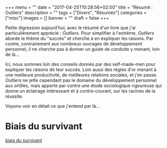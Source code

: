 +++
menu        = ""
date        = "2017-04-25T10:28:56+02:00"
title       = "Résumé : Outliers"
description = ""
tags        = ["Divers", "Résumés"]
categories  = ["misc"]
images      = []
banner      = ""
draft       = false
+++

<!-- ê î ô -->

Petite digression aujourd'hui, avec le résumé d'un livre que j'ai particulièrement apprécié : _Outliers_. Pour simplifier à l'extrême, _Outliers_ aborde le thème du "succès" et cherche à en expliquer les raisons. Par contre, contrairement aux nombreux ouvrages de développement personnel, il ne cherche pas à donner un guide de conduite y menant, loin de là...

<!-- Le 4ème de couverture plante immédiatement le décor (de manière un peu péremptoire) : "Outliers va transformer la manière dont nous comprenons le succès". -->
Ici, nous sommes loin des conseils donnés par des self-made-men pour expliquer les raisons de leur succès. Loin aussi des règles d'or menant à une meilleure productivité, de meilleures relations sociales, et j'en passe. _Outliers_ ne jette cependant pas le domaine du développement personnel aux ortilles, mais apporte par contre une étude sociologique rigoureuse qui donne un éclairage intéressant et à contre-courant, sur les racines de la réussite.

Voyons-voir en détail ce que j'entend par là...

# Biais du survivant


[biais du survivant](https://fr.wikipedia.org/wiki/Biais_du_survivant)


<!-- # Le travail ne fait pas tout, mais le hasard non plus -->

<!-- 
On voit ces derniers temps fleurir sur les étals des librairies (normal me direz-vous, c'est le printemps) les biographies d'Hommes "à succès" prodiguant des conseils et analysant les raisons de leur réussite. On est alors tenté de se dire, si cela a si bien fonctionné pour eux, il doit bien y avoir quelque chose à en tirer pour nous-autres, pour améliorer notre quotidien, notre productivité, etc., non? Sur le fond, "Outliers" a le même objectif : identifier les facteurs qui conduisent au "succès". Mais il le fait sous un angle différent, avec une approche sociologique, en étudiant scientifiquement les paramètres qui influent sur la réussite ou l'échec d'une personne. Et cette approche apporte son lot de surprises.

# Le travail ne fait pas tout...


# ... mais le hasard non plus


# Mon avis

"Outliers" a le mérite de remettre quelques idées en place. Même si dans les grandes lignes, on retrouve des conclusions qui peuvent nous sembler évidentes, les exemples concrets permettent d'entrevoir la complexité de ce que l'on appelle le succès.
-->